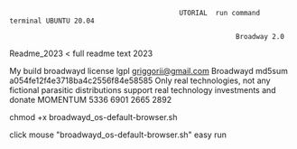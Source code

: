                                               UTORIAL  run command terminal UBUNTU 20.04

                                                            Broadway 2.0

Readme_2023 < full readme text 2023

My build broadwayd license lgpl griggorii@gmail.com
Broadwayd md5sum a054fe12f4e3718ba4c2556f84e58585
Only real technologies, not any fictional parasitic distributions support real technology investments and donate MOMENTUM 5336 6901 2665 2892

chmod +x broadwayd_os-default-browser.sh

click mouse "broadwayd_os-default-browser.sh" easy run
